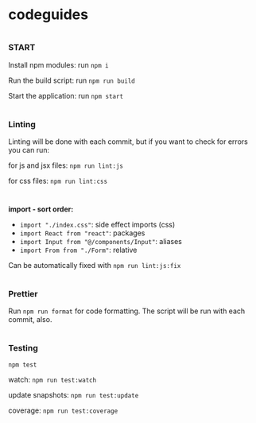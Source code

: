 # codeguides
#
### START
Install npm modules: run `npm i`

Run the build script: run `npm run build`

Start the application: run `npm start`
#
### Linting

Linting will be done with each commit, but if you want to check for errors you can run:

for js and jsx files: `npm run lint:js`

for css files: `npm run lint:css`
#
**import - sort order:** 
- `import "./index.css"`: side effect imports (css)
- `import React from "react"`: packages
- `import Input from "@/components/Input"`: aliases
- `import From from "./Form"`: relative

Can be automatically fixed with `npm run lint:js:fix`
#
### Prettier

Run `npm run format` for code formatting. The script will be run with each commit, also.
#
### Testing
`npm test`
 
watch: `npm run test:watch`
 
update snapshots: `npm run test:update`

coverage: `npm run test:coverage`